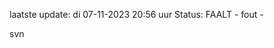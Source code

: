 laatste update: 
di 07-11-2023 20:56   uur 
Status: FAALT - fout - 
<div class="service R">svn</div>